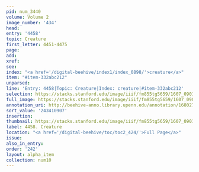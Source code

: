 ```yaml
---
pid: num_3440
volume: Volume 2
image_number: '434'
head:
entry: '4458'
topic: Creature
first_letter: 4451-4475
page:
add:
xref:
see:
index: "<a href='/digital-beehive/index1/index_0898/'>creature</a>"
item: "#item-332abc212"
unparsed:
line: 'Entry: 4458|Topic: Creature|Index: creature|#item-332abc212'
selection: https://stacks.stanford.edu/image/iiif/fm855tg5659/1607_0901/862,907,2735,262/full/0/default.jpg
full_image: https://stacks.stanford.edu/image/iiif/fm855tg5659/1607_0901/full/full/0/default.jpg
annotation_uri: http://beehive-anno.library.upenn.edu/annotation/1680277465569
sort_value: '243410907'
insertion:
thumbnail: https://stacks.stanford.edu/image/iiif/fm855tg5659/1607_0901/862,907,600,180/250,/0/default.jpg
label: 4458. Creature
location: "<a href='/digital-beehive/toc/toc2_424/'>Full Page</a>"
issue:
also_in_entry:
order: '242'
layout: alpha_item
collection: num10
---
```

